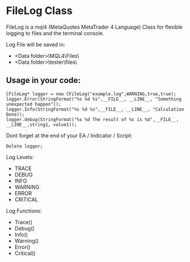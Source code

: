 # FileLog Class

FileLog is a mql4 (MetaQuotes MetaTrader 4 Language) Class for flexible logging to files and the terminal console.

Log File will be saved in:
* \<Data folder\>\MQL4\Files\
* \<Data folder\>\tester\files\

## Usage in your code:

    CFileLog* logger = new CFileLog("example.log",WARNING,true,true);
    logger.Error(StringFormat("%s %d %s",__FILE__, __LINE__, "Something unexpected happen"));
    logger.Info(StringFormat("%s %d %s",__FILE__, __LINE__, "Calculation Done));
    logger.debug(StringFormat("%s %d The result of %s is %d",__FILE__, __LINE__,string1, value1));

Dont forget at the end of your EA / Indicator / Script:

    Delete logger;

Log Levels:
* TRACE
* DEBUG
* INFO
* WARNING
* ERROR
* CRITICAL

Log Functions:
* Trace()
* Debug()
* Info()
* Warning()
* Error()
* Critical()
